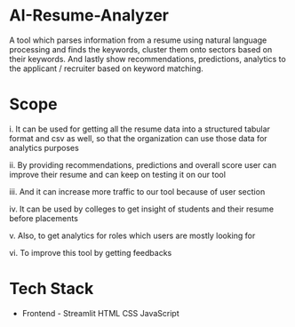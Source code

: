 # AI-Resume-Analyzer
A tool which parses information from a resume using natural language processing and finds the keywords, cluster them onto sectors based on their keywords. And lastly show recommendations, predictions, analytics to the applicant / recruiter based on keyword matching.
# Scope
i. It can be used for getting all the resume data into a structured tabular format and csv as well, so that the organization can use those data for analytics purposes

ii. By providing recommendations, predictions and overall score user can improve their resume and can keep on testing it on our tool

iii. And it can increase more traffic to our tool because of user section

iv. It can be used by colleges to get insight of students and their resume before placements

v. Also, to get analytics for roles which users are mostly looking for

vi. To improve this tool by getting feedbacks
# Tech Stack
* Frontend - 
Streamlit
HTML
CSS
JavaScript
